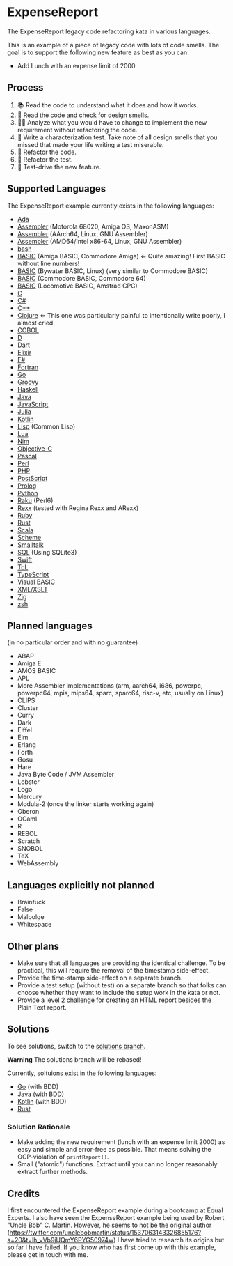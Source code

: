 # ExpenseReport
The ExpenseReport legacy code refactoring kata in various languages.

This is an example of a piece of legacy code with lots of code smells.
The goal is to support the following new feature as best as you can:
* Add Lunch with an expense limit of 2000.

## Process
1. 📚 Read the code to understand what it does and how it works.
2. 🦨 Read the code and check for design smells.
3. 🧑‍🔬 Analyze what you would have to change to implement the new requirement without refactoring the code.
4. 🧪 Write a characterization test. Take note of all design smells that you missed that made your life writing a test miserable.
5. 🔧 Refactor the code.
6. 🔧 Refactor the test.
7. 👼 Test-drive the new feature.

## Supported Languages
The ExpenseReport example currently exists in the following languages:
- [Ada](expensereport-ada/)
- [Assembler](expensereport-asm-68k-masm/) (Motorola 68020, Amiga OS, MaxonASM)
- [Assembler](expensereport-asm-aarch64-linux-gasm/) (AArch64, Linux, GNU Assembler)
- [Assembler](expensereport-asm-amd64-linux-gasm/) (AMD64/Intel x86-64, Linux, GNU Assembler)
- [bash](expensereport-bash/)
- [BASIC](expensereport-basic-amiga/) (Amiga BASIC, Commodore Amiga) ⇐ Quite amazing! First BASIC without line numbers!
- [BASIC](expensereport-basic-bywater/) (Bywater BASIC, Linux) (very similar to Commodore BASIC)
- [BASIC](expensereport-basic-c64/) (Commodore BASIC, Commodore 64)
- [BASIC](expensereport-basic-locomotive/) (Locomotive BASIC, Amstrad CPC)
- [C](expensereport-c/)
- [C#](expensereport-csharp/)
- [C++](expensereport-cxx/)
- [Clojure](expensereport-clojure/) ⇐ This one was particularly painful to intentionally write poorly, I almost cried.
- [COBOL](expensereport-cobol/)
- [D](expensereport-d/)
- [Dart](expensereport-dart/)
- [Elixir](expensereport-elixir/)
- [F#](expensereport-fsharp/)
- [Fortran](expensereport-fortran/)
- [Go](expensereport-go/)
- [Groovy](expensereport-groovy-script/)
- [Haskell](expensereport-haskell/)
- [Java](expensereport-java/)
- [JavaScript](expensereport-javascript/)
- [Julia](expensereport-julia/)
- [Kotlin](expensereport-kotlin/)
- [Lisp](expensereport-lisp/) (Common Lisp)
- [Lua](expensereport-lua/)
- [Nim](expense-report-nim/)
- [Objective-C](expensereport-objc/)
- [Pascal](expensereport-pascal/)
- [Perl](expensereport-perl/)
- [PHP](expensereport-php/)
- [PostScript](expensereport-postscript/)
- [Prolog](expensereport-prolog/)
- [Python](expensereport-python/)
- [Raku](expensereport-raku/) (Perl6)
- [Rexx](expensereport-rexx/) (tested with Regina Rexx and ARexx)
- [Ruby](expensereport-ruby/)
- [Rust](expensereport-rust/)
- [Scala](expensereport-scala/)
- [Scheme](expensereport-scheme/)
- [Smalltalk](expensereport-smalltalk/)
- [SQL](expensereport-sql/) (Using SQLite3)
- [Swift](expensereport-swift/)
- [TcL](expensereport-tcl/)
- [TypeScript](expensereport-typescript/)
- [Visual BASIC](expensereport-vb/)
- [XML/XSLT](expensereport-xslt/)
- [Zig](expensereport-zig/)
- [zsh](expensereport-zsh/)

## Planned languages
(in no particular order and with no guarantee)

- ABAP
- Amiga E
- AMOS BASIC
- APL
- More Assembler implementations (arm, aarch64, i686, powerpc, powerpc64, mpis, mips64, sparc, sparc64, risc-v, etc, usually on Linux)
- CLIPS
- Cluster
- Curry
- Dark
- Eiffel
- Elm
- Erlang
- Forth
- Gosu
- Hare
- Java Byte Code / JVM Assembler
- Lobster
- Logo
- Mercury
- Modula-2 (once the linker starts working again)
- Oberon
- OCaml
- R
- REBOL
- Scratch
- SNOBOL
- TeX
- WebAssembly

## Languages explicitly not planned
- Brainfuck
- False
- Malbolge
- Whitespace

## Other plans
- Make sure that all languages are providing the identical challenge.
  To be practical, this will require the removal of the timestamp side-effect.
- Provide the time-stamp side-effect on a separate branch.
- Provide a test setup (without test) on a separate branch so that folks can choose whether they want to include the setup work in the kata or not.
- Provide a level 2 challenge for creating an HTML report besides the Plain Text report.

## Solutions
To see solutions, switch to the [solutions branch](https://github.com/christianhujer/expensereport/tree/solutions#solutions).

**Warning** The solutions branch will be rebased!

Currently, soltuions exist in the following languages:
- [Go](expensereport-go/) (with BDD)
- [Java](expensereport-java/) (with BDD)
- [Kotlin](expensereport-kotlin/) (with BDD)
- [Rust](expensereport-rust/)

### Solution Rationale
- Make adding the new requirement (lunch with an expense limit 2000) as easy and simple and error-free as possible. That means solving the OCP-violation of `printReport()`.
- Small ("atomic") functions. Extract until you can no longer reasonably extract further methods.

## Credits
I first encountered the ExpenseReport example during a bootcamp at Equal Experts.
I also have seen the ExpenseReport example being used by Robert "Uncle Bob" C. Martin.
However, he seems to not be the original author (https://twitter.com/unclebobmartin/status/1537063143326855176?s=20&t=lh_vVb9jUQmY6PYG50974w)
I have tried to research its origins but so far I have failed.
If you know who has first come up with this example, please get in touch with me.
